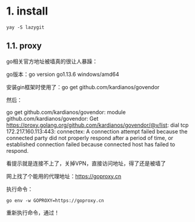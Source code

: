 # 1. install
```shell
yay -S lazygit
```

## 1.1. proxy
go相关官方地址被墙真的很让人暴躁：

go版本：go version go1.13.6 windows/amd64


安装gin框架时使用了：go get github.com/kardianos/govendor

然后：

go get github.com/kardianos/govendor: module github.com/kardianos/govendor: Get https://proxy.golang.org/github.com/kardianos/govendor/@v/list: dial tcp 172.217.160.113:443: connectex: A connection attempt failed because the connected party did not properly respond
 after a period of time, or established connection failed because connected host has failed to respond.

看提示就是连接不上了，关掉VPN，直接访问地址，得了还是被墙了

网上找了个能用的代理地址：https://goproxy.cn

执行命令：
```shell
go env -w GOPROXY=https://goproxy.cn
```
重新执行命令，通过！
